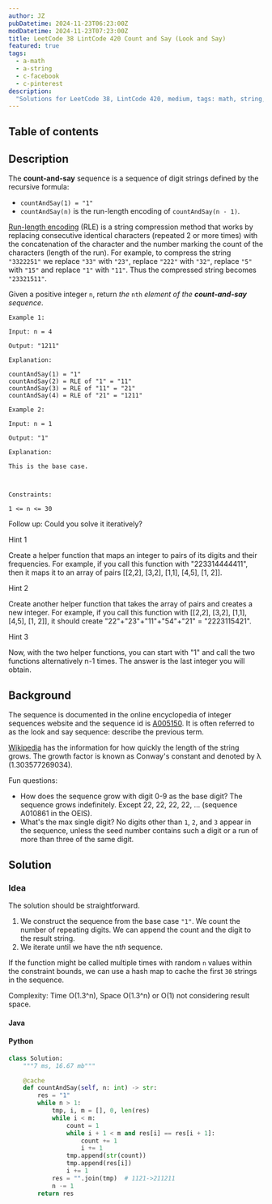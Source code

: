 ```yaml
---
author: JZ
pubDatetime: 2024-11-23T06:23:00Z
modDatetime: 2024-11-23T07:23:00Z
title: LeetCode 38 LintCode 420 Count and Say (Look and Say)
featured: true
tags:
  - a-math
  - a-string
  - c-facebook
  - c-pinterest
description:
  "Solutions for LeetCode 38, LintCode 420, medium, tags: math, string, simulation, companies: facebook, pinterest."
---
```


## Table of contents

## Description

The **count-and-say** sequence is a sequence of digit strings defined by the recursive formula:

-   `countAndSay(1) = "1"`
-   `countAndSay(n)` is the run-length encoding of `countAndSay(n - 1)`.

[Run-length encoding](http://en.wikipedia.org/wiki/Run-length_encoding) (RLE) is a string compression method that works by replacing consecutive identical characters (repeated 2 or more times) with the concatenation of the character and the number marking the count of the characters (length of the run). For example, to compress the string `"3322251"` we replace `"33"` with `"23"`, replace `"222"` with `"32"`, replace `"5"` with `"15"` and replace `"1"` with `"11"`. Thus the compressed string becomes `"23321511"`.

Given a positive integer `n`, return _the_ `nth` _element of the **count-and-say** sequence_.

```
Example 1:

Input: n = 4

Output: "1211"

Explanation:

countAndSay(1) = "1"
countAndSay(2) = RLE of "1" = "11"
countAndSay(3) = RLE of "11" = "21"
countAndSay(4) = RLE of "21" = "1211"

Example 2:

Input: n = 1

Output: "1"

Explanation:

This is the base case.



Constraints:

1 <= n <= 30
```

Follow up: Could you solve it iteratively?

Hint 1

Create a helper function that maps an integer to pairs of its digits and their frequencies. For example, if you call this function with "223314444411", then it maps it to an array of pairs [[2,2], [3,2], [1,1], [4,5], [1, 2]].

Hint 2

Create another helper function that takes the array of pairs and creates a new integer. For example, if you call this function with [[2,2], [3,2], [1,1], [4,5], [1, 2]], it should create "22"+"23"+"11"+"54"+"21" = "2223115421".

Hint 3

Now, with the two helper functions, you can start with "1" and call the two functions alternatively n-1 times. The answer is the last integer you will obtain.

## Background

The sequence is documented in the online encyclopedia of integer sequences website and the sequence id is [A005150](https://oeis.org/A005150). It is often referred to as the look and say sequence: describe the previous term.

[Wikipedia](https://en.wikipedia.org/wiki/Look-and-say_sequence) has the information for how quickly the length of the string grows. The growth factor is known as Conway's constant and denoted by λ (1.303577269034).

Fun questions:

* How does the sequence grow with digit 0-9 as the base digit? The sequence grows indefinitely. Except 22, 22, 22, 22, … (sequence A010861 in the OEIS).
* What's the max single digit? No digits other than `1`, `2`, and `3` appear in the sequence, unless the seed number contains such a digit or a run of more than three of the same digit.

## Solution

### Idea

The solution should be straightforward.

1. We construct the sequence from the base case `"1"`. We count the number of repeating digits. We can append the count and the digit to the result string.
2. We iterate until we have the n*th* sequence.

If the function might be called multiple times with random `n` values within the constraint bounds, we can use a hash map to cache the first `30` strings in the sequence.

Complexity: Time O(1.3^n), Space O(1.3^n) or O(1) not considering result space.

#### Java

#### Python

```python
class Solution:
    """7 ms, 16.67 mb"""

    @cache
    def countAndSay(self, n: int) -> str:
        res = "1"
        while n > 1:
            tmp, i, m = [], 0, len(res)
            while i < m:
                count = 1
                while i + 1 < m and res[i] == res[i + 1]:
                    count += 1
                    i += 1
                tmp.append(str(count))
                tmp.append(res[i])
                i += 1
            res = "".join(tmp)  # 1121->211211
            n -= 1
        return res
```
